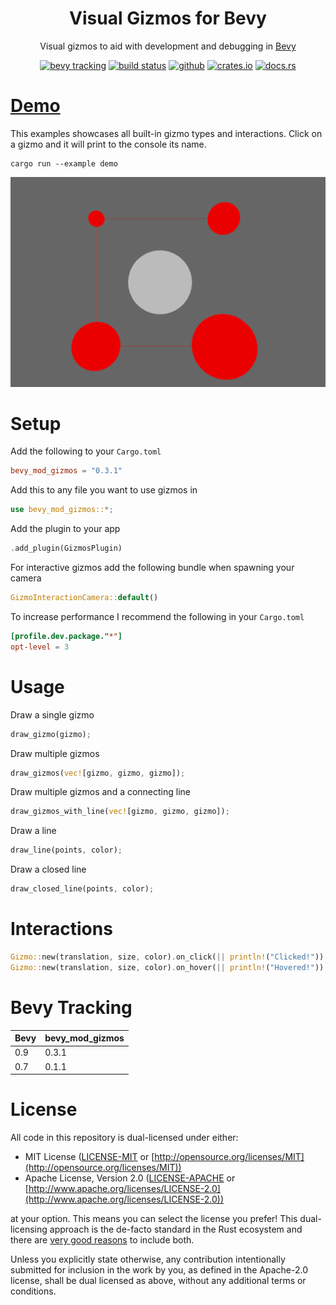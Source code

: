 <div align="center">

# Visual Gizmos for Bevy

Visual gizmos to aid with development and debugging in [Bevy](https://bevyengine.org/)

[<img alt="bevy tracking" src="https://img.shields.io/badge/Bevy%20tracking-released%20version-lightblue?style=for-the-badge" height="24">](https://github.com/bevyengine/bevy/blob/main/docs/plugins_guidelines.md#main-branch-tracking)
[<img alt="build status" src="https://img.shields.io/github/actions/workflow/status/LiamGallagher737/bevy_mod_gizmos/rust.yml?branch=main&style=for-the-badge" height="24">](https://github.com/LiamGallagher737/bevy_mod_gizmos/actions)
[<img alt="github" src="https://img.shields.io/badge/github-bevy__mod__gizmos-8da0cb?style=for-the-badge&labelColor=555555&logo=github" height="24">](https://github.com/LiamGallagher737/bevy_mod_gizmos)
[<img alt="crates.io" src="https://img.shields.io/crates/v/bevy_mod_gizmos.svg?style=for-the-badge&color=fc8d62&logo=rust" height="24">](https://crates.io/crates/bevy_mod_gizmos)
[<img alt="docs.rs" src="https://img.shields.io/badge/docs.rs-bevy__mod__gizmos-66c2a5?style=for-the-badge&labelColor=555555&logo=docs.rs" height="24">](https://docs.rs/bevy_mod_gizmos)

</div>



# [Demo](examples/demo.rs)

This examples showcases all built-in gizmo types and interactions. Click on a gizmo and it will print to the console its name.

```
cargo run --example demo 
```

<!-- ![Demo Example Screenshot](examples/images/DemoScreenshot.png) -->
<div align="center">
    <img src="examples/images/DemoScreenshot.png" alt="Demo Example Screenshot" width="600" />
</div>



# Setup

Add the following to your `Cargo.toml`
```toml
bevy_mod_gizmos = "0.3.1"
```

Add this to any file you want to use gizmos in
```rs
use bevy_mod_gizmos::*;
```

Add the plugin to your app
```rs
.add_plugin(GizmosPlugin)
```

For interactive gizmos add the following bundle when spawning your camera
```rs
GizmoInteractionCamera::default()
```

To increase performance I recommend the following in your `Cargo.toml`
```toml
[profile.dev.package."*"]
opt-level = 3
```



# Usage

Draw a single gizmo
```rs
draw_gizmo(gizmo);
```

Draw multiple gizmos
```rs
draw_gizmos(vec![gizmo, gizmo, gizmo]);
```

Draw multiple gizmos and a connecting line
```rs
draw_gizmos_with_line(vec![gizmo, gizmo, gizmo]);
```

Draw a line
```rs
draw_line(points, color);
```

Draw a closed line
```rs
draw_closed_line(points, color);
```



# Interactions

```rs
Gizmo::new(translation, size, color).on_click(|| println!("Clicked!"))
Gizmo::new(translation, size, color).on_hover(|| println!("Hovered!"))
```



# Bevy Tracking

|Bevy|bevy_mod_gizmos|
|---|---|
|0.9|0.3.1|
|0.7|0.1.1|



# License

All code in this repository is dual-licensed under either:

* MIT License ([LICENSE-MIT](LICENSE-MIT) or [http://opensource.org/licenses/MIT](http://opensource.org/licenses/MIT))
* Apache License, Version 2.0 ([LICENSE-APACHE](LICENSE-APACHE) or [http://www.apache.org/licenses/LICENSE-2.0](http://www.apache.org/licenses/LICENSE-2.0))

at your option. This means you can select the license you prefer! This dual-licensing approach is the de-facto standard in the Rust ecosystem and there are [very good reasons](https://github.com/bevyengine/bevy/issues/2373) to include both.

Unless you explicitly state otherwise, any contribution intentionally submitted for inclusion in the work by you, as defined in the Apache-2.0 license, shall be dual licensed as above, without any additional terms or conditions.
